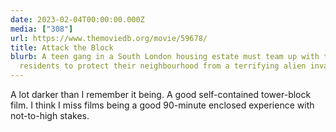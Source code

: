 ```yaml
---
date: 2023-02-04T00:00:00.000Z
media: ["308"]
url: https://www.themoviedb.org/movie/59678/
title: Attack the Block
blurb: A teen gang in a South London housing estate must team up with the other
  residents to protect their neighbourhood from a terrifying alien invasion.
---
```


A lot darker than I remember it being. A good self-contained tower-block film. I think I miss films being a good 90-minute enclosed experience with not-to-high stakes.

